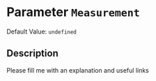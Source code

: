 # Parameter `Measurement`
Default Value: `undefined`

## Description
Please fill me with an explanation and useful links

